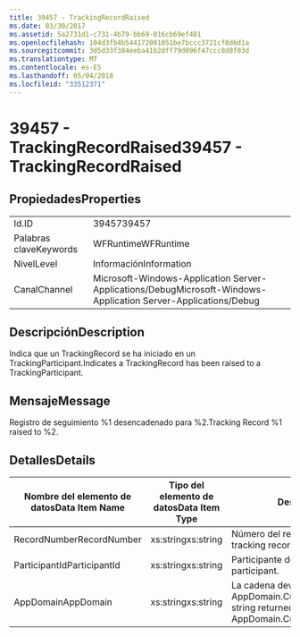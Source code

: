 ```yaml
---
title: 39457 - TrackingRecordRaised
ms.date: 03/30/2017
ms.assetid: 5a2731d1-c731-4b79-bb69-016cb69ef481
ms.openlocfilehash: 104d3fb4b544172001051be7bccc3721cf8d6d1a
ms.sourcegitcommit: 3d5d33f384eeba41b2dff79d096f47ccc8d8f03d
ms.translationtype: MT
ms.contentlocale: es-ES
ms.lasthandoff: 05/04/2018
ms.locfileid: "33512371"
---
```

# <a name="39457---trackingrecordraised"></a><span data-ttu-id="f8498-102">39457 - TrackingRecordRaised</span><span class="sxs-lookup"><span data-stu-id="f8498-102">39457 - TrackingRecordRaised</span></span>
## <a name="properties"></a><span data-ttu-id="f8498-103">Propiedades</span><span class="sxs-lookup"><span data-stu-id="f8498-103">Properties</span></span>  
  
|||  
|-|-|  
|<span data-ttu-id="f8498-104">Id.</span><span class="sxs-lookup"><span data-stu-id="f8498-104">ID</span></span>|<span data-ttu-id="f8498-105">39457</span><span class="sxs-lookup"><span data-stu-id="f8498-105">39457</span></span>|  
|<span data-ttu-id="f8498-106">Palabras clave</span><span class="sxs-lookup"><span data-stu-id="f8498-106">Keywords</span></span>|<span data-ttu-id="f8498-107">WFRuntime</span><span class="sxs-lookup"><span data-stu-id="f8498-107">WFRuntime</span></span>|  
|<span data-ttu-id="f8498-108">Nivel</span><span class="sxs-lookup"><span data-stu-id="f8498-108">Level</span></span>|<span data-ttu-id="f8498-109">Información</span><span class="sxs-lookup"><span data-stu-id="f8498-109">Information</span></span>|  
|<span data-ttu-id="f8498-110">Canal</span><span class="sxs-lookup"><span data-stu-id="f8498-110">Channel</span></span>|<span data-ttu-id="f8498-111">Microsoft-Windows-Application Server-Applications/Debug</span><span class="sxs-lookup"><span data-stu-id="f8498-111">Microsoft-Windows-Application Server-Applications/Debug</span></span>|  
  
## <a name="description"></a><span data-ttu-id="f8498-112">Descripción</span><span class="sxs-lookup"><span data-stu-id="f8498-112">Description</span></span>  
 <span data-ttu-id="f8498-113">Indica que un TrackingRecord se ha iniciado en un TrackingParticipant.</span><span class="sxs-lookup"><span data-stu-id="f8498-113">Indicates a TrackingRecord has been raised to a TrackingParticipant.</span></span>  
  
## <a name="message"></a><span data-ttu-id="f8498-114">Mensaje</span><span class="sxs-lookup"><span data-stu-id="f8498-114">Message</span></span>  
 <span data-ttu-id="f8498-115">Registro de seguimiento %1 desencadenado para %2.</span><span class="sxs-lookup"><span data-stu-id="f8498-115">Tracking Record %1 raised to %2.</span></span>  
  
## <a name="details"></a><span data-ttu-id="f8498-116">Detalles</span><span class="sxs-lookup"><span data-stu-id="f8498-116">Details</span></span>  
  
|<span data-ttu-id="f8498-117">Nombre del elemento de datos</span><span class="sxs-lookup"><span data-stu-id="f8498-117">Data Item Name</span></span>|<span data-ttu-id="f8498-118">Tipo del elemento de datos</span><span class="sxs-lookup"><span data-stu-id="f8498-118">Data Item Type</span></span>|<span data-ttu-id="f8498-119">Descripción</span><span class="sxs-lookup"><span data-stu-id="f8498-119">Description</span></span>|  
|--------------------|--------------------|-----------------|  
|<span data-ttu-id="f8498-120">RecordNumber</span><span class="sxs-lookup"><span data-stu-id="f8498-120">RecordNumber</span></span>|<span data-ttu-id="f8498-121">xs:string</span><span class="sxs-lookup"><span data-stu-id="f8498-121">xs:string</span></span>|<span data-ttu-id="f8498-122">Número del registro de seguimiento.</span><span class="sxs-lookup"><span data-stu-id="f8498-122">The tracking record number.</span></span>|  
|<span data-ttu-id="f8498-123">ParticipantId</span><span class="sxs-lookup"><span data-stu-id="f8498-123">ParticipantId</span></span>|<span data-ttu-id="f8498-124">xs:string</span><span class="sxs-lookup"><span data-stu-id="f8498-124">xs:string</span></span>|<span data-ttu-id="f8498-125">Participante de seguimiento.</span><span class="sxs-lookup"><span data-stu-id="f8498-125">The tracking participant.</span></span>|  
|<span data-ttu-id="f8498-126">AppDomain</span><span class="sxs-lookup"><span data-stu-id="f8498-126">AppDomain</span></span>|<span data-ttu-id="f8498-127">xs:string</span><span class="sxs-lookup"><span data-stu-id="f8498-127">xs:string</span></span>|<span data-ttu-id="f8498-128">La cadena devuelta por AppDomain.CurrentDomain.FriendlyName.</span><span class="sxs-lookup"><span data-stu-id="f8498-128">The string returned by AppDomain.CurrentDomain.FriendlyName.</span></span>|
